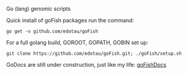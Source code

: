 Go (lang) genomic scripts

Quick install of goFish packages run the command:
```
go get -v github.com/edotau/goFish
```
For a full golang build, GOROOT, GOPATH, GOBIN set up:
```
git clone https://github.com/edotau/goFish.git; ./goFish/setup.sh
```

GoDocs are still under construction, just like my life:
[goFishDocs](https://pkg.go.dev/github.com/edotau/goFish)
<!--
**edotau/edotau** is a ✨ _special_ ✨ repository because its `README.md` (this file) appears on your GitHub profile.

Here are some ideas to get you started:

- 🔭 I’m currently working on ...
- 🌱 I’m currently learning ...
- 👯 I’m looking to collaborate on ...
- 🤔 I’m looking for help with ...
- 💬 Ask me about ...
- 📫 How to reach me: ...
- 😄 Pronouns: ...
- ⚡ Fun fact: ...
-->
